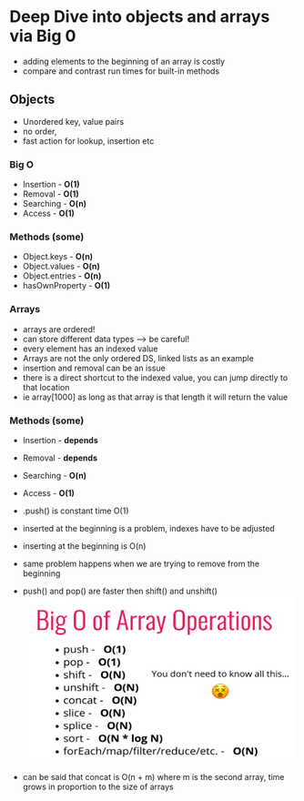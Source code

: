 # Deep Dive into objects and arrays via Big 0

- adding elements to the beginning of an array is costly
- compare and contrast run times for built-in methods

## Objects

- Unordered key, value pairs
- no order,
- fast action for lookup, insertion etc

### Big O

- Insertion - **O(1)**
- Removal - **O(1)**
- Searching - **O(n)**
- Access - **O(1)**

### Methods (some)

- Object.keys - **O(n)**
- Object.values - **O(n)**
- Object.entries - **O(n)**
- hasOwnProperty - **O(1)**

### Arrays

- arrays are ordered!
- can store different data types --> be careful!
- every element has an indexed value
- Arrays are not the only ordered DS, linked lists as an example
- insertion and removal can be an issue
- there is a direct shortcut to the indexed value, you can jump directly to that location
- ie array[1000] as long as that array is that length it will return the value

### Methods (some)

- Insertion - **depends**
- Removal - **depends**
- Searching - **O(n)**
- Access - **O(1)**

- .push() is constant time O(1)
- inserted at the beginning is a problem, indexes have to be adjusted
- inserting at the beginning is O(n)
- same problem happens when we are trying to remove from the beginning
- push() and pop() are faster then shift() and unshift()
  ![Built in array methods](../assets/images/builtInMethods.png)
- can be said that concat is O(n + m) where m is the second array, time grows in proportion to the size of arrays

